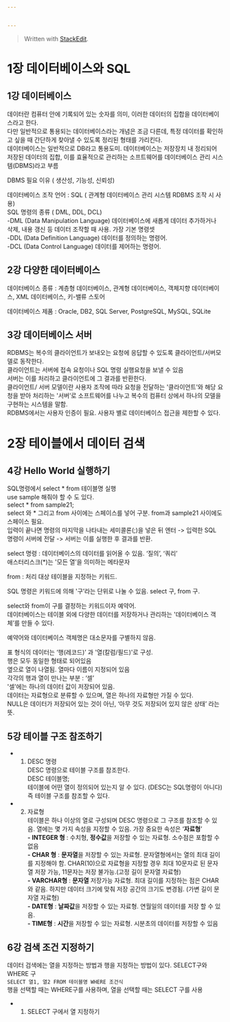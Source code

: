 ```yaml
---


---
```


<blockquote>
<p>Written with <a href="https://stackedit.io/">StackEdit</a>.</p>
</blockquote>
<h1 id="장-데이터베이스와-sql">1장 데이터베이스와 SQL</h1>
<h2 id="강-데이터베이스">1강 데이터베이스</h2>
<p>데이터란 컴퓨터 안에 기록되어 있는 숫자를 의미, 이러한 데이터의 집합을 데이터베이스라고 한다.<br>
다만 일반적으로 통용되는 데이터베이스라는 개념은 조금 다른데, 특정 데이터를 확인하고 싶을 때 간단하게 찾아낼 수 있도록 정리된 형태를 가리킨다.<br>
데이터베이스는 일반적으로 DB라고 통용도미. 데이터베이스는 저장장치 내 정리되어 저장된 데이터의 집합, 이를 효율적으로 관리하는 소프트웨어를 데이터베이스 관리 시스템(DBMS)라고 부름</p>
<p>DBMS 필요 이유 ( 생산성, 기능성, 신뢰성)</p>
<p>데이터베이스 조작 언어 : SQL ( 관계형 데이터베이스 관리 시스템 RDBMS 조작 시 사용)<br>
SQL 명령의 종류 ( DML, DDL, DCL)<br>
-DML (Data Manipulation Language) 데이터베이스에 새롭게 데이터 추가하거나 삭제, 내용 갱신 등 데이터 조작할 때 사용. 가장 기본 명령셋<br>
-DDL (Data Definition Language) 데이터를 정의하는 명령어.<br>
-DCL (Data Control Language) 데이터를 제어하는 명령어.</p>
<h2 id="강-다양한-데이터베이스">2강 다양한 데이터베이스</h2>
<p>데이터베이스 종류 : 계층형 데이터베이스, 관계형 데이터베이스, 객체지향 데이터베이스, XML 데이터베이스, 키-밸류 스토어</p>
<p>데이터베이스 제품 : Oracle, DB2, SQL Server, PostgreSQL, MySQL, SQLite</p>
<h2 id="강-데이터베이스-서버">3강 데이터베이스 서버</h2>
<p>RDBMS는 복수의 클라이언트가 보내오는 요청에 응답할 수 있도록 클라이언트/서버모델로 동작한다.<br>
클라이언트는 서버에 접속 요청이나 SQL 명령 실행요청을 보낼 수 있음<br>
서버는 이를 처리하고 클라이언트에 그 결과를 반환한다.<br>
클라이언트/ 서버 모델이란 사용자 조작에 따라 요청을 전달하는 '클라이언트’와 해당 요청을 받아 처리하는 '서버’로 소프트웨어를 나누고 복수의 컴퓨터 상에서 하나의 모델을 구현하는 시스템을 말함.<br>
RDBMS에서는 사용자 인증이 필요. 사용자 별로 데이터베이스 접근을 제한할 수 있다.</p>
<h1 id="장-테이블에서-데이터-검색">2장 테이블에서 데이터 검색</h1>
<h2 id="강-hello-world-실행하기">4강 Hello World 실행하기</h2>
<p>SQL명령에서 select * from 테이블명 실행<br>
use sample 해줘야 할 수 도 있다.<br>
select * from sample21;<br>
select 와 * 그리고 from 사이에는 스페이스를 넣어 구분. from과 sample21 사이에도 스페이스 필요.<br>
입력이 끝나면 명령의 마지막을 나타내는 세미콜론(;)을 넣은 뒤 엔터 -&gt; 입력한 SQL 명령이 서버에 전달 -&gt; 서버는 이를 실행한 후 결과를 반환.</p>
<p>select 명령 : 데이터베이스의 데이터를 읽어올 수 있음. ‘질의’, ‘쿼리’<br>
애스터리스크(*)는 '모든 열’을 의미하는 메타문자</p>
<p>from : 처리 대상 테이블을 지정하는 키워드.</p>
<p>SQL 명령은 키워드에 의해 '구’라는 단위로 나눌 수 있음. select 구, from 구.</p>
<p>select와 from이 구를 결정하는 키워드이자 예약어.<br>
데이터베이스는 테이블 외에 다양한 데이터를 저장하거나 관리하는 '데이터베이스 객체’를 만들 수 있다.</p>
<p>예약어와 데이터베이스 객체명은 대소문자를 구별하지 않음.</p>
<p>표 형식의 데이터는 ‘행(레코드)’ 과 '열(칼럼/필드)'로 구성.<br>
행은 모두 동일한 형태로 되어있음<br>
옆으로 열이 나열됨. 열마다 이름이 지정되어 있음<br>
각각의 행과 열이 만나는 부분 : ‘셀’<br>
'셀’에는 하나의 데이터 값이 저장되어 있음.<br>
데이터는 자료형으로 분류할 수 있으며, 열은 하나의 자료형만 가질 수 있다.<br>
NULL은 데이터가 저장되어 있는 것이 아닌, ‘아무 것도 저장되어 있지 않은 상태’ 라는 뜻.</p>
<h2 id="강-테이블-구조-참조하기">5강 테이블 구조 참조하기</h2>
<ul>
<li>
<ol>
<li>DESC 명령<br>
DESC 명령으로 테이블 구조를 참조한다.<br>
DESC 테이블명;<br>
테이블에 어떤 열이 정의되어 있는지 알 수 있다. (DESC는 SQL명령이 아니다) 즉 테이블 구조를 참조할 수 있다.</li>
</ol>
</li>
<li>
<ol start="2">
<li>자료형<br>
테이블은 하나 이상의 열로 구성되며 DESC 명령으로 그 구조를 참조할 수 있음. 열에는 몇 가지 속성을 지정할 수 있음. 가장 중요한 속성은 ‘<strong>자료형</strong>’<br>
<strong>- INTEGER 형</strong> : 수치형, <strong>정수값</strong>을 저장할 수 있는 자료형. 소수점은 포함할 수 없음<br>
<strong>- CHAR 형</strong> : <strong>문자열</strong>을 저장할 수 있는 자료형. 문자열형에서는 열의 최대 길이를 지정해야 함. CHAR(10)으로 자료형을 지정할 경우 최대 10문자로 된 문자열 저장 가능, 11문자는 저장 불가능.(고정 길이 문자열 자료형)<br>
<strong>- VARCHAR형</strong> : <strong>문자열</strong> 저장가능 자료형. 최대 길이를 지정하는 점은 CHAR와 같음. 하지만 데이터 크기에 맞춰 저장 공간의 크기도 변경됨. (가변 길이 문자열 자료형)<br>
<strong>- DATE형</strong> : <strong>날짜값</strong>을 저장할 수 있는 자료형. 연월일의 데이터를 저장 할 수 있음.<br>
<strong>- TIME형</strong> : <strong>시간</strong>을 저장할 수 있는 자료형. 시분초의 데이터를 저장할 수 있음</li>
</ol>
</li>
</ul>
<h2 id="강-검색-조건-지정하기">6강 검색 조건 지정하기</h2>
<p>데이터 검색에는 열을 지정하는 방법과 행을 지정하는 방법이 있다.  SELECT구와 WHERE 구<br>
<code>SELECT 열1, 열2 FROM 테이블명 WHERE 조건식</code><br>
행을 선택할 때는 WHERE구를 사용하며, 열을 선택할 때는 SELECT 구를 사용</p>
<ul>
<li>
<ol>
<li>SELECT 구에서 열 지정하기</li>
</ol>
</li>
</ul>

